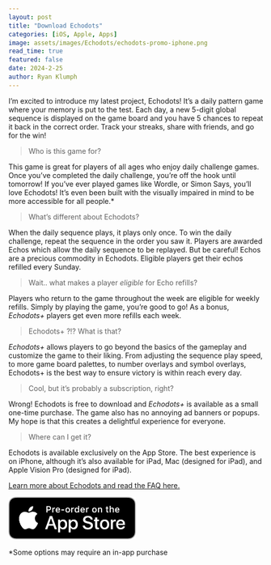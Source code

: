 ```yaml
---
layout: post
title: "Download Echodots"
categories: [iOS, Apple, Apps]
image: assets/images/Echodots/echodots-promo-iphone.png
read_time: true
featured: false
date: 2024-2-25
author: Ryan Klumph
---
```


I’m excited to introduce my latest project, Echodots! It’s a daily pattern game where your memory is put to the test. Each day, a new 5-digit global sequence is displayed on the game board and you have 5 chances to repeat it back in the correct order. Track your streaks, share with friends, and go for the win! 

> Who is this game for?

This game is great for players of all ages who enjoy daily challenge games. Once you’ve completed the daily challenge, you’re off the hook until tomorrow! If you’ve ever played games like Wordle, or Simon Says, you’ll love Echodots! It’s even been built with the visually impaired in mind to be more accessible for all people.*

> What’s different about Echodots?

When the daily sequence plays, it plays only once. To win the daily challenge, repeat the sequence in the order you saw it. Players are awarded Echos which allow the daily sequence to be replayed. But be careful! Echos are a precious commodity in Echodots. Eligible players get their echos refilled every Sunday.

> Wait.. what makes a player *eligible* for Echo refills? 

Players who return to the game throughout the week are eligible for weekly refills. Simply by playing the game, you’re good to go! As a bonus, *Echodots+* players get even more refills each week.

> Echodots+ ?!? What is that?

*Echodots+* allows players to go beyond the basics of the gameplay and customize the game to their liking. From adjusting the sequence play speed, to more game board palettes, to number overlays and symbol overlays, Echodots+ is the best way to ensure victory is within reach every day.

> Cool, but it’s probably a subscription, right?

Wrong! Echodots is free to download and *Echodots+* is available as a small one-time purchase. The game also has no annoying ad banners or popups. My hope is that this creates a delightful experience for everyone.

> Where can I get it?

Echodots is available exclusively on the App Store. The best experience is on iPhone, although it’s also available for iPad, Mac (designed for iPad), and Apple Vision Pro (designed for iPad).

[Learn more about Echodots and read the FAQ here.](https://thatvirtualboy.com/echodots)

<a href="https://apps.apple.com/us/app/echodots-daily-pattern-game/id6476985985">
    <img src="/assets/images/pre-order.png" style="width: 50%;">
</a>

*Some options may require an in-app purchase